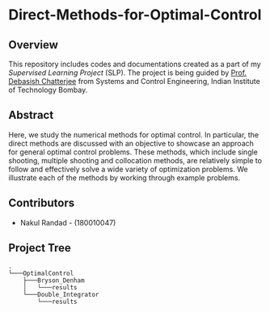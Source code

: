 # Direct-Methods-for-Optimal-Control

## Overview

This repository includes codes and documentations created as a part of my *Supervised Learning Project* (SLP).
The project is being guided by [Prof. Debasish Chatterjee](https://www.sc.iitb.ac.in/~chatterjee/master/homepage/index.html) from Systems and Control Engineering, Indian Institute of Technology Bombay.

## Abstract

Here, we study the numerical methods for optimal control. In particular,
the direct methods are discussed with an objective to showcase an approach for
general optimal control problems. These methods, which include single shooting,
multiple shooting and collocation methods, are relatively simple to follow and effectively
solve a wide variety of optimization problems. We illustrate each of the
methods by working through example problems.

## Contributors

* Nakul Randad - (180010047)

## Project Tree
```
.
└───OptimalControl
    ├───Bryson_Denham
    │   └───results
    └───Double_Integrator
        └───results
```

